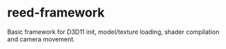 reed-framework
==============

Basic framework for D3D11 init, model/texture loading, shader compilation and camera movement.
